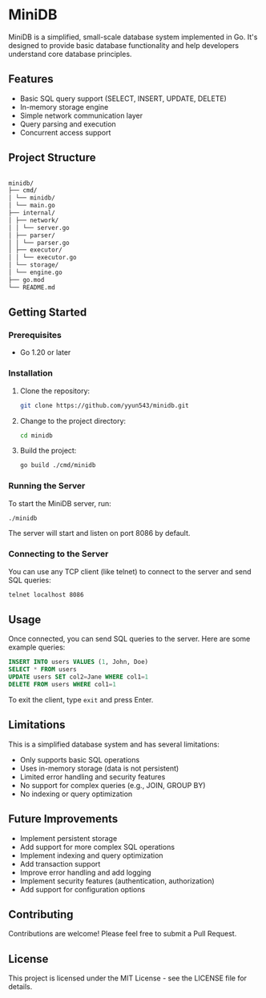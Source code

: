 # MiniDB

MiniDB is a simplified, small-scale database system implemented in Go. It's designed to provide basic database functionality and help developers understand core database principles.

## Features

- Basic SQL query support (SELECT, INSERT, UPDATE, DELETE)
- In-memory storage engine
- Simple network communication layer
- Query parsing and execution
- Concurrent access support

## Project Structure

```bash

minidb/
├── cmd/
│ └── minidb/
│ └── main.go
├── internal/
│ ├── network/
│ │ └── server.go
│ ├── parser/
│ │ └── parser.go
│ ├── executor/
│ │ └── executor.go
│ └── storage/
│ └── engine.go
├── go.mod
└── README.md

```

## Getting Started

### Prerequisites

- Go 1.20 or later

### Installation

1. Clone the repository:
   ```bash
   git clone https://github.com/yyun543/minidb.git
   ```

2. Change to the project directory:
   ```bash
   cd minidb
   ```

3. Build the project:
   ```bash
   go build ./cmd/minidb
   ```

### Running the Server

To start the MiniDB server, run:

```bash
./minidb
```

The server will start and listen on port 8086 by default.

### Connecting to the Server

You can use any TCP client (like telnet) to connect to the server and send SQL queries:

```bash
telnet localhost 8086
```

## Usage

Once connected, you can send SQL queries to the server. Here are some example queries:

```sql
INSERT INTO users VALUES (1, John, Doe)
SELECT * FROM users
UPDATE users SET col2=Jane WHERE col1=1
DELETE FROM users WHERE col1=1
```


To exit the client, type `exit` and press Enter.

## Limitations

This is a simplified database system and has several limitations:

- Only supports basic SQL operations
- Uses in-memory storage (data is not persistent)
- Limited error handling and security features
- No support for complex queries (e.g., JOIN, GROUP BY)
- No indexing or query optimization

## Future Improvements

- Implement persistent storage
- Add support for more complex SQL operations
- Implement indexing and query optimization
- Add transaction support
- Improve error handling and add logging
- Implement security features (authentication, authorization)
- Add support for configuration options

## Contributing

Contributions are welcome! Please feel free to submit a Pull Request.

## License

This project is licensed under the MIT License - see the LICENSE file for details.

